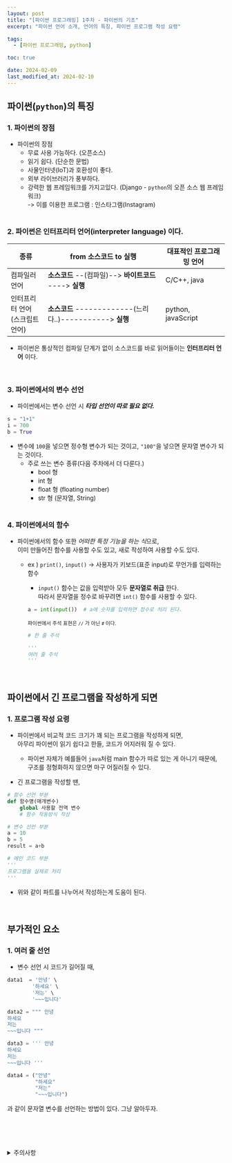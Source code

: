```yaml
---
layout: post
title: "[파이썬 프로그래밍] 1주차 - 파이썬의 기초"
excerpt: "파이썬 언어 소개, 언어의 특징, 파이썬 프로그램 작성 요령"

tags:
  - [파이썬 프로그래밍, python]

toc: true

date: 2024-02-09
last_modified_at: 2024-02-10
---
```

## 파이썬(`python`)의 특징
### 1. 파이썬의 장점
- 파이썬의 장점
  - 무료 사용 가능하다. (오픈소스)
  - 읽기 쉽다. (단순한 문법)
  - 사물인터넷(IoT)과 호환성이 좋다.
  - 외부 라이브러리가 풍부하다.
  - 강력한 웹 프레임워크를 가지고있다. (Django - `python`의 오픈 소스 웹 프레임워크)  
    -> 이를 이용한 프로그램 : 인스타그램(Instagram)  
    <br>

### 2. 파이썬은 인터프리터 언어(interpreter language) 이다.

|종류|from 소스코드 to 실행|대표적인 프로그래밍 언어|
|---|---|---|
|컴파일러 언어|**소스코드** --(컴파일)--> **바이트코드** ----> **실행**|C/C++, java|
|인터프리터 언어<br>(스크립트 언어)|**소스코드** -------------(느리다..)-----------> **실행**|python, javaScript|

- 파이썬은 통상적인 컴파일 단계가 없이 소스코드를 바로 읽어들이는 **인터프리터 언어** 이다.  
<br>

### 3. 파이썬에서의 변수 선언
- 파이썬에서는 변수 선언 시 ***타입 선언이 따로 필요 없다.***

```python
s = "1+1"
i = 700
b = True
```

- 변수에 `100`을 넣으면 정수형 변수가 되는 것이고, `"100"`을 넣으면 문자열 변수가 되는 것이다.
  - 주로 쓰는 변수 종류(다음 주차에서 더 다룬다.)
    - bool 형
    - int 형
    - float 형 (floating number)
    - str 형 (문자열, String)  
    <br>

### 4. 파이썬에서의 함수
- 파이썬에서의 함수 또한 *어떠한 특정 기능을 하는 식*으로,  
이미 만들어진 함수를 사용할 수도 있고, 새로 작성하여 사용할 수도 있다.
  - ex ) `print()`, `input()` -> 사용자가 키보드(표준 input)로 무언가를 입력하는 함수
    - `input()` 함수는 값을 입력받아 모두 **문자열로 취급** 한다.  
    따라서 문자열을 정수로 바꾸려면 `int()` 함수를 사용할 수 있다.

    ```python
    a = int(input())  # a에 숫자를 입력하면 정수로 처리 된다.
    ```

    <sup> 파이썬에서 주석 표현은 `//` 가 아닌 `#` 이다.  

    ```python
    # 한 줄 주석

    '''
    여러 줄 주석
    '''
    ```

    <br>

## 파이썬에서 긴 프로그램을 작성하게 되면
### 1. 프로그램 작성 요령
- 파이썬에서 비교적 코드 크기가 꽤 되는 프로그램을 작성하게 되면,  
아무리 파이썬이 읽기 쉽다고 한들, 코드가 어지러워 질 수 있다.  
  - 파이썬 자체가 예를들어 `java`처럼 main 함수가 따로 있는 게 아니기 때문에,  
  구조를 정형화하지 않으면 마구 어질러질 수 있다.  

- 긴 프로그램을 작성할 땐,

```python
# 함수 선언 부분
def 함수명(매개변수)
    global 사용할 전역 변수
    # 함수 작동방식 작성

# 변수 선언 부분
a = 10
b = 5
result = a+b

# 메인 코드 부분
'''
프로그램을 실제로 처리
'''
```

- 위와 같이 파트를 나누어서 작성하는게 도움이 된다.  
<br>

## 부가적인 요소
### 1. 여러 줄 선언
- 변수 선언 시 코드가 길어질 때,

```python
data1  = '안녕' \
        '하세요' \
        '저는' \
        '~~~입니다'

data2 = """ 안녕
하세요
저는
~~~입니다 """

data3 = ''' 안녕
하세요
저는
~~~입니다 '''

data4 = ("안녕"
         "하세요"
         "저는"
         "~~~입니다")
```
과 같이 문자열 변수를 선언하는 방법이 있다. 그냥 알아두자.

<br>
<br>
<br>
<br>
<details>
<summary>주의사항</summary>
<div markdown="1">
이 포스팅은 강원대학교 이헌길 교수님의 파이썬 프로그래밍 수업을 들으며 내용을 정리 한 것입니다.  
수업 내용에 대한 저작권은 교수님께 있으니,  
다른 곳으로의 무분별한 내용 복사를 자제해 주세요.
</div>
</details> 
